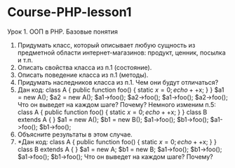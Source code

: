 # Course-PHP-lesson1
Урок 1. ООП в PHP. Базовые понятия
1. Придумать класс, который описывает любую сущность из предметной области интернет-магазинов: продукт, ценник, посылка и т.п.
2. Описать свойства класса из п.1 (состояние).
3. Описать поведение класса из п.1 (методы).
4. Придумать наследников класса из п.1. Чем они будут отличаться?
5. Дан код:
class A {
    public function foo() {
        static $x = 0;
        echo ++$x;
    }
}
$a1 = new A();
$a2 = new A();
$a1->foo();
$a2->foo();
$a1->foo();
$a2->foo();
Что он выведет на каждом шаге? Почему?
Немного изменим п.5:
class A {
    public function foo() {
        static $x = 0;
        echo ++$x;
    }
}
class B extends A {
}
$a1 = new A();
$b1 = new B();
$a1->foo(); 
$b1->foo(); 
$a1->foo(); 
$b1->foo();
6. Объясните результаты в этом случае.
7. *Дан код:
class A {
    public function foo() {
        static $x = 0;
        echo ++$x;
    }
}
class B extends A {
}
$a1 = new A;
$b1 = new B;
$a1->foo(); 
$b1->foo(); 
$a1->foo(); 
$b1->foo(); 
Что он выведет на каждом шаге? Почему?
